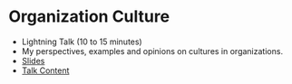# Organization Culture

- Lightning Talk (10 to 15 minutes)
- My perspectives, examples and opinions on cultures in organizations.
- [Slides](/organizational_culture/)
- [Talk Content](content.md)

